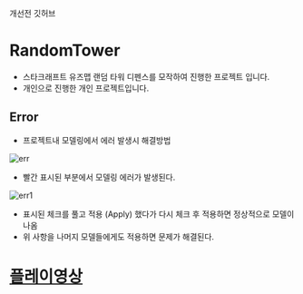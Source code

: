 개선전 깃허브



# RandomTower
- 스타크래프트 유즈맵 랜덤 타워 디펜스를 모작하여 진행한 프로젝트 입니다.
- 개인으로 진행한 개인 프로젝트입니다.

## Error
- 프로젝트내 모델링에서 에러 발생시 해결방법
  
![err](https://github.com/Kim-Jae-A/RandomTower/assets/71015741/46073b46-9cad-49cf-94e7-9bc1d15eac92)
- 빨간 표시된 부분에서 모델링 에러가 발생된다.

 ![err1](https://github.com/Kim-Jae-A/RandomTower/assets/71015741/c43e9bf0-135b-436c-80a8-44c572c7779b)
 - 표시된 체크를 풀고 적용 (Apply) 했다가 다시 체크 후 적용하면 정상적으로 모델이 나옴
 - 위 사항을 나머지 모델들에게도 적용하면 문제가 해결된다.
 
 # [플레이영상](https://www.youtube.com/watch?v=BRtTIoDLuY8&t=1s, "플레이 영상")
